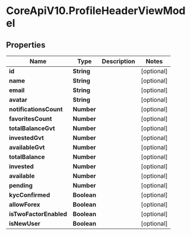# CoreApiV10.ProfileHeaderViewModel

## Properties
Name | Type | Description | Notes
------------ | ------------- | ------------- | -------------
**id** | **String** |  | [optional] 
**name** | **String** |  | [optional] 
**email** | **String** |  | [optional] 
**avatar** | **String** |  | [optional] 
**notificationsCount** | **Number** |  | [optional] 
**favoritesCount** | **Number** |  | [optional] 
**totalBalanceGvt** | **Number** |  | [optional] 
**investedGvt** | **Number** |  | [optional] 
**availableGvt** | **Number** |  | [optional] 
**totalBalance** | **Number** |  | [optional] 
**invested** | **Number** |  | [optional] 
**available** | **Number** |  | [optional] 
**pending** | **Number** |  | [optional] 
**kycConfirmed** | **Boolean** |  | [optional] 
**allowForex** | **Boolean** |  | [optional] 
**isTwoFactorEnabled** | **Boolean** |  | [optional] 
**isNewUser** | **Boolean** |  | [optional] 


